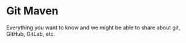 # Git Maven

Everything you want to know and we might be able to share about git, GitHub, GitLab, etc.



